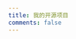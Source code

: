 ```yaml
---
title: 我的开源项目
comments: false
---
```


<script>
  window.addEventListener('load', init)
  // document.addEventListener('pjax:complete', init)
  function init() {
    document.querySelector('.project-list').addEventListener('click', function(e) {
      console.log(e)
      console.log(e.target)
      console.log(e.currentTarget)
      const targetEl = e.target
      if (targetEl.dataset['github']) {
        goUrl(targetEl.dataset['github'])
      } else {
        const projectItem = targetEl.closest('.project-item')
        const githubUrl = projectItem.dataset['github']
        goUrl(githubUrl)
      }
      return false
    })
    loadProjectList(projectList)
  }
  function goUrl(url) {
    if (!url) return
    window.open(url, '_blank')
  }
  function genUrlGroup (projectName) {
    return {
      repo: `https://github.com/gxr404/${projectName}`,
      star: `https://img.shields.io/github/stars/gxr404/${projectName}`,
      fork: `https://img.shields.io/github/forks/gxr404/${projectName}`,
    }
  }
  const projectList = [
    {
      name: 'yuque-dl',
      desc: 'yuque 语雀知识库下载',
      ...genUrlGroup('yuque-dl')
    },
    {
      name: 'gen-short-vid',
      desc: '便捷生成短视频',
      ...genUrlGroup('gen-short-vid')
    },
    {
      name: 'BilibiliVideoDownloadFork',
      desc: 'fork自BilibiliVideoDownload, 为了修复已知bug',
      ...genUrlGroup('BilibiliVideoDownloadFork')
    },
    {
      name: 'blockchain-tool',
      desc: '区块链工具集',
      ...genUrlGroup('blockchain-tool')
    },
    {
      name: 'comic-book-dl',
      desc: '漫画下载器',
      ...genUrlGroup('comic-book-dl')
    },
    {
      name: 'comic-book-browser',
      desc: '与comic-book-dl搭配使用的漫画浏览器',
      ...genUrlGroup('comic-book-dl')
    },
    {
      name: 'github-activity',
      desc: '查看github用户最近动态Web服务',
      ...genUrlGroup('github-activity')
    },
    {
      name: 'github-activity-webext',
      desc: '搭配github-activity的浏览器插件',
      ...genUrlGroup('github-activity-webext')
    },
    {
      name: 'doc-dl',
      desc: '将文章以markdown的格式保存到本地',
      ...genUrlGroup('doc-dl')
    },
    {
      name: 'md-to-anki',
      desc: '从markdown文件生成anki卡片',
      ...genUrlGroup('md-to-anki')
    },
    {
      name: 'Dict2AnkiFork',
      desc: 'fork Dict2Anki 修bug',
      ...genUrlGroup('Dict2AnkiFork')
    },
  ]

  function loadProjectList(projectList) {
    const listEl = document.querySelector('.project-list')
    let listContent = ''
    projectList.forEach(function(item) {
      listContent += genTemplate(item)
    })
    listEl.innerHTML = listContent
  }
  function genTemplate(item) {
    return `
      <div class="project-item" data-github="${item.repo}">
        <div>
          <p class="tit">${item.name}</p>
          <p class="desc">${item.desc}</p>
          <div class="icon">
            <svg xmlns="http://www.w3.org/2000/svg" width="24" height="24" viewBox="0 0 24 24"><path fill="currentColor" d="M6.747 4h3.464a.75.75 0 0 1 .102 1.493l-.102.007H6.747a2.25 2.25 0 0 0-2.245 2.095l-.005.155v9.5a2.25 2.25 0 0 0 2.096 2.244l.154.006h9.5a2.25 2.25 0 0 0 2.246-2.096l.005-.154v-.498a.75.75 0 0 1 1.493-.102l.007.102v.498a3.75 3.75 0 0 1-3.551 3.744l-.2.006h-9.5a3.75 3.75 0 0 1-3.745-3.551l-.005-.2v-9.5a3.75 3.75 0 0 1 3.55-3.744zh3.464zm7.754 2.544V3.75a.75.75 0 0 1 1.187-.61l.082.068l5.995 5.75c.28.269.305.7.076.998l-.076.085l-5.995 5.752a.75.75 0 0 1-1.262-.435l-.007-.107V12.45l-.32-.007c-2.658-.008-4.93 1.084-6.866 3.302c-.495.567-1.425.131-1.305-.613c.827-5.14 3.599-8.044 8.19-8.558zV3.75z"/></svg>
          </div>
        </div>
        <p class="state not-zoom">
          <img alt="GitHub Repo stars" src="${item.star}">
          <img alt="GitHub forks" src="${item.fork}">
        </p>
      </div>`
  }

</script>

<div class="project-list"></div>

<style>
p {
  padding: 0;
  margin: 0;
}
.project-list {
  display: grid;
  grid-gap: 20px;
  grid-template-columns: 1fr 1fr;
  justify-items: center;
  width:620px;
  margin: 0 auto;
  padding-bottom: 100px;
}
.project-item {
  box-sizing: border-box;
  border: 1px solid #ccc;
  border-radius: 6px;
  width: 300px;
  cursor: pointer;
  transition: all 0.2s;
  padding: 16px 20px;
  display: flex;
  flex-direction: column;
  justify-content: space-evenly;
  position: relative;
}
.project-item:hover {
  border-color: black;
  transform: scale(1.02);
  backdrop-filter: blur(4px);
  box-shadow: 0 0 #0000, 0 0 #0000, 0 4px 6px -1px rgba(0,0,0,.1), 0 2px 4px -2px rgba(0,0,0,.1);

}
.project-item:hover .tit {
  /* color: white; */
}
.project-item:hover .tit , .project-item:hover .desc {
  /* color: black; */
}
.project-item:hover .icon {
  color: black;
}
.project-item .tit {
  font-size: 16px;
  line-height: 20px;
  font-weight: bold;
}
.project-item .icon {
  position: absolute;
  right: 0;
  top: 0;
  color: #ccc;
}
.project-item .icon svg {
  transform: scale(0.7);
}
.project-item .desc {
  font-size: 14px;
  line-height: 20px;
  color: gray;
  margin-top: 4px;
}
.project-item .state {
 line-height: 0;
 margin-top: 16px
}
.project-item .state img {
  display: inline-block;
  border-radius: 0;
  margin: 0 10px 0 0;
}
</style>
